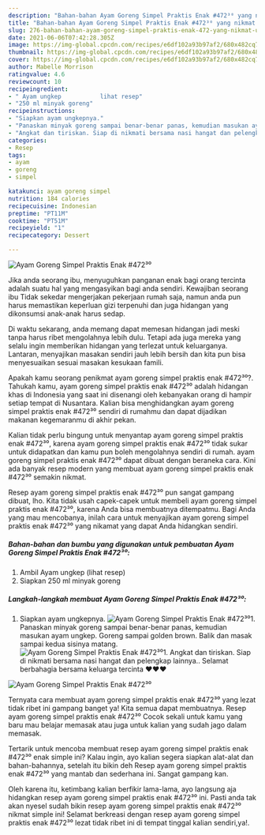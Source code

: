 ```yaml
---
description: "Bahan-bahan Ayam Goreng Simpel Praktis Enak #472³⁰ yang nikmat Untuk Jualan"
title: "Bahan-bahan Ayam Goreng Simpel Praktis Enak #472³⁰ yang nikmat Untuk Jualan"
slug: 276-bahan-bahan-ayam-goreng-simpel-praktis-enak-472-yang-nikmat-untuk-jualan
date: 2021-06-06T07:42:28.305Z
image: https://img-global.cpcdn.com/recipes/e6df102a93b97af2/680x482cq70/ayam-goreng-simpel-praktis-enak-472⁰-foto-resep-utama.jpg
thumbnail: https://img-global.cpcdn.com/recipes/e6df102a93b97af2/680x482cq70/ayam-goreng-simpel-praktis-enak-472⁰-foto-resep-utama.jpg
cover: https://img-global.cpcdn.com/recipes/e6df102a93b97af2/680x482cq70/ayam-goreng-simpel-praktis-enak-472⁰-foto-resep-utama.jpg
author: Mabelle Morrison
ratingvalue: 4.6
reviewcount: 10
recipeingredient:
- " Ayam ungkep           lihat resep"
- "250 ml minyak goreng"
recipeinstructions:
- "Siapkan ayam ungkepnya."
- "Panaskan minyak goreng sampai benar-benar panas, kemudian masukan ayam ungkep. Goreng sampai golden brown. Balik dan masak sampai kedua sisinya matang."
- "Angkat dan tiriskan. Siap di nikmati bersama nasi hangat dan pelengkap lainnya.. Selamat berbahagia bersama keluarga tercinta ❤❤❤"
categories:
- Resep
tags:
- ayam
- goreng
- simpel

katakunci: ayam goreng simpel 
nutrition: 184 calories
recipecuisine: Indonesian
preptime: "PT11M"
cooktime: "PT51M"
recipeyield: "1"
recipecategory: Dessert

---
```



![Ayam Goreng Simpel Praktis Enak #472³⁰](https://img-global.cpcdn.com/recipes/e6df102a93b97af2/680x482cq70/ayam-goreng-simpel-praktis-enak-472⁰-foto-resep-utama.jpg)

Jika anda seorang ibu, menyuguhkan panganan enak bagi orang tercinta adalah suatu hal yang mengasyikan bagi anda sendiri. Kewajiban seorang ibu Tidak sekedar mengerjakan pekerjaan rumah saja, namun anda pun harus memastikan keperluan gizi terpenuhi dan juga hidangan yang dikonsumsi anak-anak harus sedap.

Di waktu  sekarang, anda memang dapat memesan hidangan jadi meski tanpa harus ribet mengolahnya lebih dulu. Tetapi ada juga mereka yang selalu ingin memberikan hidangan yang terlezat untuk keluarganya. Lantaran, menyajikan masakan sendiri jauh lebih bersih dan kita pun bisa menyesuaikan sesuai masakan kesukaan famili. 



Apakah kamu seorang penikmat ayam goreng simpel praktis enak #472³⁰?. Tahukah kamu, ayam goreng simpel praktis enak #472³⁰ adalah hidangan khas di Indonesia yang saat ini disenangi oleh kebanyakan orang di hampir setiap tempat di Nusantara. Kalian bisa menghidangkan ayam goreng simpel praktis enak #472³⁰ sendiri di rumahmu dan dapat dijadikan makanan kegemaranmu di akhir pekan.

Kalian tidak perlu bingung untuk menyantap ayam goreng simpel praktis enak #472³⁰, karena ayam goreng simpel praktis enak #472³⁰ tidak sukar untuk didapatkan dan kamu pun boleh mengolahnya sendiri di rumah. ayam goreng simpel praktis enak #472³⁰ dapat dibuat dengan beraneka cara. Kini ada banyak resep modern yang membuat ayam goreng simpel praktis enak #472³⁰ semakin nikmat.

Resep ayam goreng simpel praktis enak #472³⁰ pun sangat gampang dibuat, lho. Kita tidak usah capek-capek untuk membeli ayam goreng simpel praktis enak #472³⁰, karena Anda bisa membuatnya ditempatmu. Bagi Anda yang mau mencobanya, inilah cara untuk menyajikan ayam goreng simpel praktis enak #472³⁰ yang nikamat yang dapat Anda hidangkan sendiri.

<!--inarticleads1-->

##### Bahan-bahan dan bumbu yang digunakan untuk pembuatan Ayam Goreng Simpel Praktis Enak #472³⁰:

1. Ambil  Ayam ungkep           (lihat resep)
1. Siapkan 250 ml minyak goreng




<!--inarticleads2-->

##### Langkah-langkah membuat Ayam Goreng Simpel Praktis Enak #472³⁰:

1. Siapkan ayam ungkepnya.
<img src="https://img-global.cpcdn.com/steps/9800df4cd32d523b/160x128cq70/ayam-goreng-simpel-praktis-enak-472⁰-langkah-memasak-1-foto.jpg" alt="Ayam Goreng Simpel Praktis Enak #472³⁰">1. Panaskan minyak goreng sampai benar-benar panas, kemudian masukan ayam ungkep. Goreng sampai golden brown. Balik dan masak sampai kedua sisinya matang.
<img src="https://img-global.cpcdn.com/steps/c7d24d05c204fe2f/160x128cq70/ayam-goreng-simpel-praktis-enak-472⁰-langkah-memasak-2-foto.jpg" alt="Ayam Goreng Simpel Praktis Enak #472³⁰">1. Angkat dan tiriskan. Siap di nikmati bersama nasi hangat dan pelengkap lainnya.. Selamat berbahagia bersama keluarga tercinta ❤❤❤
<img src="https://img-global.cpcdn.com/steps/f1cc78a1f2d51ea0/160x128cq70/ayam-goreng-simpel-praktis-enak-472⁰-langkah-memasak-3-foto.jpg" alt="Ayam Goreng Simpel Praktis Enak #472³⁰">



Ternyata cara membuat ayam goreng simpel praktis enak #472³⁰ yang lezat tidak ribet ini gampang banget ya! Kita semua dapat membuatnya. Resep ayam goreng simpel praktis enak #472³⁰ Cocok sekali untuk kamu yang baru mau belajar memasak atau juga untuk kalian yang sudah jago dalam memasak.

Tertarik untuk mencoba membuat resep ayam goreng simpel praktis enak #472³⁰ enak simple ini? Kalau ingin, ayo kalian segera siapkan alat-alat dan bahan-bahannya, setelah itu bikin deh Resep ayam goreng simpel praktis enak #472³⁰ yang mantab dan sederhana ini. Sangat gampang kan. 

Oleh karena itu, ketimbang kalian berfikir lama-lama, ayo langsung aja hidangkan resep ayam goreng simpel praktis enak #472³⁰ ini. Pasti anda tak akan nyesel sudah bikin resep ayam goreng simpel praktis enak #472³⁰ nikmat simple ini! Selamat berkreasi dengan resep ayam goreng simpel praktis enak #472³⁰ lezat tidak ribet ini di tempat tinggal kalian sendiri,ya!.

